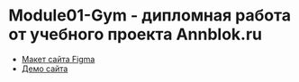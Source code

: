 # Module01-Gym - дипломная работа от учебного проекта Annblok.ru

* [Макет сайта Figma](https://www.figma.com/file/dNxCHfgRG6Qkodt3ldwFQP/%D0%94%D0%B8%D0%BF%D0%BB%D0%BE%D0%BC%D0%BD%D1%8B%D0%B9-%D0%BC%D0%B0%D0%BA%D0%B5%D1%82-%D0%9C%D0%BE%D0%B4%D1%83%D0%BB%D1%8C-1?node-id=0%3A1&t=Skfs7TY7WuUrshZu-1)
* [Демо сайта](https://golovachyova-julia.github.io/Module01-Gym/index.html)
